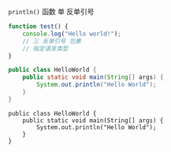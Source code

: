 `println()` 函数 单 反单引号

```javascript
function test() {
    console.log("Hello world!");
    // 三 反单引号 包裹
    // 指定语言类型
}
```

```java
public class HelloWorld {
    public static void main(String[] args) {
        System.out.println("Hello World");
    }
}
```

    public class HelloWorld {
        public static void main(String[] args) {
            System.out.println("Hello World");
        }
    }